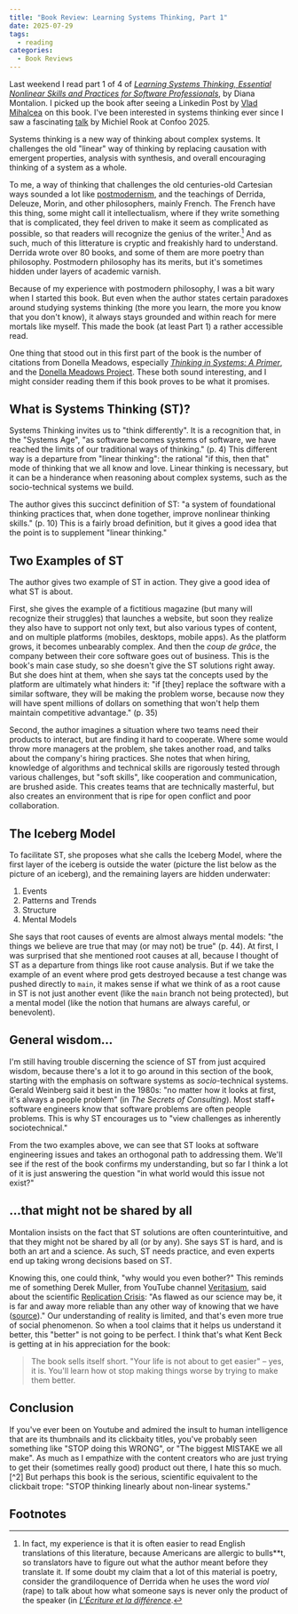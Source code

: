 ```yaml
---
title: "Book Review: Learning Systems Thinking, Part 1"
date: 2025-07-29
tags:
  - reading
categories:
  - Book Reviews
---
```


Last weekend I read part 1 of 4 of [_Learning Systems Thinking, Essential Nonlinear Skills and Practices for Software Professionals_](https://learningsystemsthinking.com/), by Diana Montalion. I picked up the book after seeing a Linkedin Post by [Vlad Mihalcea](https://vladmihalcea.com/) on this book. I've been interested in systems thinking ever since I saw a fascinating [talk](https://m.confoo.ca/en/2025/session/the-hidden-dance-of-complexity) by Michiel Rook at Confoo 2025.

Systems thinking is a new way of thinking about complex systems. It challenges the old "linear" way of thinking by replacing causation with emergent properties, analysis with synthesis, and overall encouraging thinking of a system as a whole. 

To me, a way of thinking that challenges the old centuries-old Cartesian ways sounded a lot like [postmodernism](https://en.wikipedia.org/wiki/Postmodernism), and the teachings of Derrida, Deleuze, Morin, and other philosophers, mainly French. The French have this thing, some might call it intellectualism, where if they write something that is complicated, they feel driven to make it seem as complicated as possible, so that readers will recognize the genius of the writer.[^1] And as such, much of this litterature is cryptic and freakishly hard to understand. Derrida wrote over 80 books, and some of them are more poetry than philosophy. Postmodern philosophy has its merits, but it's sometimes hidden under layers of academic varnish.

Because of my experience with postmodern philosophy, I was a bit wary when I started this book. But even when the author states certain paradoxes around studying systems thinking (the more you learn, the more you know that you don't know), it always stays grounded and within reach for mere mortals like myself. This made the book (at least Part 1) a rather accessible read.

One thing that stood out in this first part of the book is the number of citations from Donella Meadows, especially [_Thinking in Systems: A Primer_](https://en.wikipedia.org/wiki/Thinking_In_Systems:_A_Primer), and the [Donella Meadows Project](https://donellameadows.org/). These both sound interesting, and I might consider reading them if this book proves to be what it promises.

## What is Systems Thinking (ST)?

Systems Thinking invites us to "think differently". It is a recognition that, in the "Systems Age", "as software becomes systems of software, we have reached the limits of our traditional ways of thinking." (p. 4) This different way is a departure from "linear thinking": the rational "if this, then that" mode of thinking that we all know and love. Linear thinking is necessary, but it can be a hinderance when reasoning about complex systems, such as the socio-technical systems we build.

The author gives this succinct definition of ST: "a system of foundational thinking practices that, when done together, improve nonlinear thinking skills." (p. 10) This is a fairly broad definition, but it gives a good idea that the point is to supplement "linear thinking."

## Two Examples of ST

The author gives two example of ST in action. They give a good idea of what ST is about.

First, she gives the example of a fictitious magazine (but many will recognize their struggles) that launches a website, but soon they realize they also have to support not only text, but also various types of content, and on multiple platforms (mobiles, desktops, mobile apps). As the platform grows, it becomes unbearably complex. And then the _coup de grâce_, the company between their core software goes out of business. This is the book's main case study, so she doesn't give the ST solutions right away. But she does hint at them, when she says tat the concepts used by the platform are ultimately what hinders it: "if [they] replace the software with a similar software, they will be making the problem worse, because now they will have spent millions of dollars on something that won't help them maintain competitive advantage." (p. 35)

Second, the author imagines a situation where two teams need their products to interact, but are finding it hard to cooperate. Where some would throw more managers at the problem, she takes another road, and talks about the company's hiring practices. She notes that when hiring, knowledge of algorithms and technical skills are rigorously tested through various challenges, but "soft skills", like cooperation and communication, are brushed aside. This creates teams that are technically masterful, but also creates an environment that is ripe for open conflict and poor collaboration.

## The Iceberg Model

To facilitate ST, she proposes what she calls the Iceberg Model, where the first layer of the iceberg is outside the water (picture the list below as the picture of an iceberg), and the remaining layers are hidden underwater:

1. Events
2. Patterns and Trends
3. Structure
4. Mental Models

She says that root causes of events are almost always mental models: "the things we believe are true that may (or may not) be true" (p. 44). At first, I was surprised that she mentioned root causes at all, because I thought of ST as a departure from things like root cause analysis. But if we take the example of an event where prod gets destroyed because a test change was pushed directly to `main`, it makes sense if what we think of as a root cause in ST is not just another event (like the `main` branch not being protected), but a mental model (like the notion that humans are always careful, or benevolent).

## General wisdom...

I'm still having trouble discerning the science of ST from just acquired wisdom, because there's a lot it to go around in this section of the book, starting with the emphasis on software systems as _socio_-technical systems. Gerald Weinberg said it best in the 1980s: "no matter how it looks at first, it's always a people problem" (in _The Secrets of Consulting_). Most staff+ software engineers know that software problems are often people problems. This is why ST encourages us to "view challenges as inherently sociotechnical."


From the two examples above, we can see that ST looks at software engineering issues and takes an orthogonal path to addressing them. We'll see if the rest of the book confirms my understanding, but so far I think a lot of it is just answering the question "in what world would this issue not exist?"

## ...that might not be shared by all

Montalion insists on the fact that ST solutions are often counterintuitive, and that they might not be shared by all (or by any). She says ST is hard, and is both an art and a science. As such, ST needs practice, and even experts end up taking wrong decisions based on ST.

Knowing this, one could think, "why would you even bother?" This reminds me of something Derek Muller, from YouTube channel [Veritasium](https://www.youtube.com/@veritasium), said about the scientific [Replication Crisis](https://en.wikipedia.org/wiki/Replication_crisis): "As flawed as our science may be, it is far and away more reliable than any other way of knowing that we have ([source](https://www.youtube.com/watch?v=42QuXLucH3Q))." Our understanding of reality is limited, and that's even more true of social phenomenon. So when a tool claims that it helps us understand it better, this "better" is not going to be perfect. I think that's what Kent Beck is getting at in his appreciation for the book:

> The book sells itself short. "Your life is not about to get easier" – yes, it is. You'll learn how ot stop making things worse by trying to make them better.

## Conclusion

If you've ever been on Youtube and admired the insult to human intelligence that are its thumbnails and its clickbaity titles, you've probably seen something like "STOP doing this WRONG", or "The biggest MISTAKE we all make". As much as I empathize with the content creators who are just trying to get their (sometimes really good) product out there, I hate this so much.[^2] But perhaps this book is the serious, scientific equivalent to the clickbait trope: "STOP thinking linearly about non-linear systems."

## Footnotes

<!-- prettier-ignore-start -->
[^1]: In fact, my experience is that it is often easier to read English translations of this literature, because Americans are allergic to bulls**t, so translators have to figure out what the author meant before they translate it. If some doubt my claim that a lot of this material is poetry, consider the grandiloquence of Derrida when he uses the word _viol_ (rape) to talk about how what someone says is never only the product of the speaker (in [_L'Écriture et la différence_](https://fr.wikipedia.org/wiki/L%27%C3%89criture_et_la_Diff%C3%A9rence).
<!-- prettier-ignore-end -->

